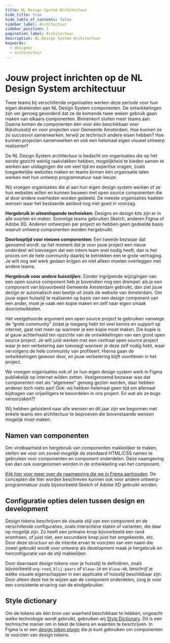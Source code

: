 ```yaml
---
title: NL Design System Architectuur
hide_title: true
hide_table_of_contents: false
sidebar_label: Architectuur
sidebar_position: 1
pagination_label: Architectuur
description: NL Design System Architectuur
keywords:
  - designer
  - architectuur
---
```


# Jouw project inrichten op de NL Design System architectuur

Twee teams bij verschillende organisaties werken deze periode voor hun eigen doeleinden aan NL Design System componenten. De ontwikkelingen zijn ver genoeg gevorderd dat ze de komende twee weken gebruik gaan maken van elkaars componenten. Binnenkort sluiten meer teams aan. Daarna komen de componenten één voor één beschikbaar voor Rijkshuisstijl en voor projecten voor Gemeente Amsterdam. Hoe kunnen ze zo succesvol samenwerken, terwijl ze technisch andere eisen hebben? Hoe kunnen projecten samenwerken en ook een helemaal eigen visueel ontwerp realiseren?

De NL Design System architectuur is bedacht om organisaties die op het eerste gezicht weinig raakvlakken hebben, mogelijkheid te bieden samen te werken aan uitdagingen die om veel tijd en expertise vragen, zoals toegankelijke websites maken en teams binnen één organisatie laten werken met hun ontwerp programmatuur naar keuze.

Wij vroegen organisaties die al aan hun eigen design system werken of ze hun websites willen en kunnen bouwen met open source componenten die al door andere overheden worden gedeeld. De meeste organisaties hadden wensen waar het bestaande aanbod nog niet goed in voorzag.

**Hergebruik in uiteenlopende technieken:** Designs en design kits zijn er in alle soorten en maten. Sommige teams gebruiken Sketch, anderen Figma of Adobe XD. Anderen ontwerpen per project en hebben geen gedeelde basis waaruit ontwerp componenten worden hergebruikt.

**Doorlooptijd voor nieuwe componenten:** Een tweede bezwaar dat genoemd wordt: op het moment dat je voor jouw project een nieuw onderdeel wil toevoegen dat een intern team snel nodig heeft, dan is het proces om de hele community daarbij te betrekken een te grote vertraging. Je wilt nog wel werk gedaan krijgen en niet alleen moeten overleggen met andere teams.

**Hergebruik voor andere huisstijlen:** Zonder ingrijpende wijzigingen van een open source component heb je bovendien nog een drempel: als je een _component_ van bijvoorbeeld Gemeente Amsterdam gebruikt, dan ziet jouw design er automatisch een beetje uit zoals de website van Amsterdam. Om jouw eigen huisstijl te realiseren op basis van een design component van een ander, moet je vaak een kopie maken en zelf naar eigen smaak doorontwikkelen.

Het veelgehoorde argument een open source project te gebruiken vanwege de “grote community” zodat je toegang hebt tot veel kennis en support op internet, gaat niet meer op wanneer je een kopie moet maken. Die kopie is al gauw achterhaald ten opzichte van de ontwikkelingen van een groot open source project. Je wilt juist werken met een centraal open source project waar je een verbetering aan toevoegt wanneer je deze zelf nodig hebt, waar vervolgens de hele community van profiteert. Hierna gaan de ontwikkelingen gewoon door, en jouw verbetering blijft voortleven in het project.

We vroegen organisaties ook of ze hun eigen design system werk in Figma publiekelijk op internet wilden zetten. Veelgenoemd bezwaar was dat componenten niet als “algemeen” genoeg gezien werden, daar hebben anderen toch niets aan! Ook: wij hebben helemaal geen tijd om allemaal bijdragen van vrijwilligers te beoordelen in ons project. En wat als ze bugs veroorzaken?!

Wij hebben geluisterd naar alle wensen en dit jaar zijn we begonnen met enkele teams een architectuur te beproeven die bovenstaande wensen mogelijk moet maken.

## Namen van componenten

Om vindbaarheid en hergebruik van componenten makkelijker te maken, stellen we voor om zoveel mogelijk de standaard HTML/CSS namen te gebruiken voor componenten en component onderdelen. Deze naamgeving kan dan ook overgenomen worden in de ontwikkeling van het component.

[Kijk hier voor meer over de naamgeving die we in Figma aanhouden](/meedoen/als-designer/05-figma/02-figma-naming.md). De concepten die hier worden beschreven kunnen ook voor andere ontwerp-programmatuur zoals bijvoorbeeld Sketch of Adobe XD gebruikt worden.

## Configuratie opties delen tussen design en development

Design tokens beschrijven de visuele stijl van een component en de verschillende configuraties, zoals interactieve staten of varianten, die daar op mogelijk zijn. Zo heeft een primaire knop bijvoorbeeld een rand eromheen, of juist niet, een secundaire knop juist het omgekeerde, etc. Door deze structuur en de intentie ervan te voorzien van een naam die zowel gebruikt wordt voor ontwerp als development maak je hergebruik en herconfiguratie van de stijl makkelijker.

Door daarnaast design tokens voor je huisstijl te definiëren, zoals bijvoorbeeld `eng-rood`, `blij-paars` of `blauw-20` en `blauw-40`, beschrijf je welke visuele eigenschappen in een applicatie of huisstijl beschikbaar zijn. Door alleen deze toe te wijzen aan de component onderdelen, zorg je voor een consistente ervaring van de eindgebruiker.

## Style dictionary

Om de tokens als één bron van waarheid beschikbaar te hebben, ongeacht welke technologie wordt gebruikt, gebruiken wij [Style Dictionary](https://amzn.github.io/style-dictionary/#/tokens). Dit is een technische manier om in tekst de tokens en waardes te beschrijven. In Figma is er een [design token plugin](https://www.figma.com/community/plugin/843461159747178978/Figma-Tokens) die je kunt gebruiken om componenten te voorzien van design tokens.
